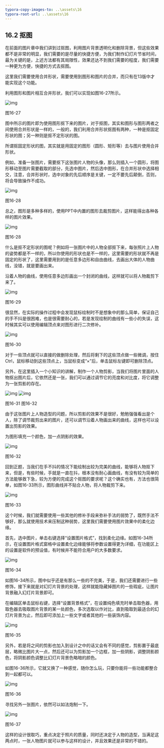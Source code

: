 ```yaml
---
typora-copy-images-to: ..\assets\16
typora-root-url: ..\assets\16
---
```


## **16.2**  **抠图**

在前面的图片章中我们讲到过抠图，利用图片背景透明化和删除背景，但这些效果都不是非常的明显，我们需要的是尽量的快捷方便，为我们制作幻灯片节省时间，最为关键的是，上述方法都有其局限性，效果还达不到我们需要的程度，我们需要一种更为方便，快捷的方式去抠图。

这里我们需要使用合并形状，需要使用到图形和图片的合并，而只有在13版中才能实现这个功能。

利用图形和图片相互合并形状，我们可以实现如图16-27所示。

![img](/../../第十六章%20存在不只为了美.files/image027.jpg)

图16-27

图中所示的图片即为使用图形抠下来的图片，对于抠图，其实和图形与图形两者之间使用合并形状是一样的，一般的，我们利用合并形状抠图有两种，一种是抠固定形状的图；另一种则是抠不定形状的图。

所谓抠固定形状的图，其实就是用固定的图形（圆形、矩形等）去与图片使用合并形状。

例如，准备一张图片，需要抠下这张图片人物的头像，那么则插入一个圆形，将图形移动至图片需要截取的部分，先选中图片，然后选中图形，在合并形状中选择相交，注意，合并形状时，选中对象的先后顺序是关键，一定不要先后颠倒，否则，将会导致操作不成功。

![img](/../../第十六章%20存在不只为了美.files/image028.jpg)

图16-28

总之，图形是多种多样的，使用PPT中内置的图形去裁剪图片，这样能得出各种各样的图片效果。

![img](/../../第十六章%20存在不只为了美.files/image029.jpg)

图16-28

什么是抠不定形状的图呢？例如将一张图片中的人物全部抠下来，每张照片上人物的姿势都是不一样的，所以你使用的形状也是不一样的，这里需要的形状就不再是固定的形状了，这里需要用到的是任意多边形和自由曲线，去画出大体的人物曲线，没错，就是要画出来。

沿着人物的曲线，使用任意多边形画出一个封闭的曲线，这样就可以将人物裁剪下来了。

![img](/../../第十六章%20存在不只为了美.files/image030.jpg)

图16-29

很显然，在实际的操作过程中会发现鼠标绘制时不是想象中的那么简单，保证自己的手不抖是很困难，也是很需要耐心的，若是发现绘制的曲线有一些小的失误，这时候其实可以使用编辑顶点来对图形进行二次修补。

![img](/../../第十六章%20存在不只为了美.files/image031.jpg)

图16-30

对于一些顶点就可以直接的做删除处理，然后将剩下的这些顶点做一些微调，按住Ctrl，鼠标移动到这些顶点上，当鼠标变成“×”后，单击鼠标左键即可删除顶点。

另外，在这里插入一个小知识的讲解，制作一个人物剪影，当我们将图片里面的人物抠出图片后，它依然还是一张，我们可以通过调节它的亮度和对比度，将它调整为一张剪影的存在。

![img](/../../第十六章%20存在不只为了美.files/image032.jpg)       ![img](/../../第十六章%20存在不只为了美.files/image033.jpg)

图16-31                      图16-32      

由于这张图片上人物造型的问题，所以剪影的效果不是很好，勉勉强强看出是个人，除了调节裁剪出来的图片，还可以调节沿着人物画出来的曲线，这样也可以设置出剪影的效果。

为图形填充一个颜色，加一点阴影的效果。

![img](/../../第十六章%20存在不只为了美.files/image034.jpg)

图16-32

回到正题，当我们在手不抖的情况下能绘制出较为完美的曲线，能够将人物抠下来，但是，有些时候，手就是一直在抖，根本没有耐心画曲线，有没有较为简单的方法能够救下急，较为方便的完成这个抠图的要求呢？这个确实也有，方法也很简单，如图16-33所示，图形曲线并不贴合人物，将人物裁剪下来。

![img](/../../第十六章%20存在不只为了美.files/image035.jpg)

图16-33

这个时候，我们就需要使用一些其他的修补手段来弥补手法的弱势了，既然手法不够好，那么就使用技术来压制这种弱势，这里我们需要使用图片效果中的柔化边缘。

首先，选中图片，单击右键选择“设置图片格式”，找到柔化边缘。如图16-34所示，在设置图片格式窗格中设置柔化边缘能够将参数设置得更为详细，在功能区上的设置是软件的预设值，有时候并不能符合用户的大多数要求。

![img](/../../第十六章%20存在不只为了美.files/image036.jpg)

图16-34

如图16-34所示，图中似乎还是有那么一些的不完美，于是，我们还需要进行一些修饰，接下来就是对幻灯片背景的处理，这样就能隐藏掉图片的一些瑕疵，让图片背景融入幻灯片背景即可。

在编辑区单击鼠标右键，选择“设置背景格式”，在设置纯色填充时单击取色器，用取色器去吸取图片背景的某一处颜色，多次选取以作对比，直到吸取到最适合的幻灯片背景为止，然后即可添加上一些文字或者其他的一些装饰内容。

![img](/../../第十六章%20存在不只为了美.files/image037.jpg)

图16-35

另外，若是将之间的剪影也加入到设计之中的话又会有不同的感觉，剪影置于最底层，略微比图片大一点，然后还可以为剪影加一个边框，加一些阴影，调整阴影颜色，将阴影颜色调整比幻灯片背景色略暗的颜色。

如图16-36所示，它就又换了一种感觉，随你怎么玩，只要你能将一些功能都整合到一起都可以。

![img](/../../第十六章%20存在不只为了美.files/image038.jpg)

图16-36

寻找另外一张图片，依然可以如法炮制一下。

![img](/../../第十六章%20存在不只为了美.files/image039.jpg)

图16-37

这样的设计很取巧，重点决定于照片的质量，同时还决定于人物的造型，当满足这两点时，一张人物图片就可以参与这样的设计，并且效果还是非常的不错的。
